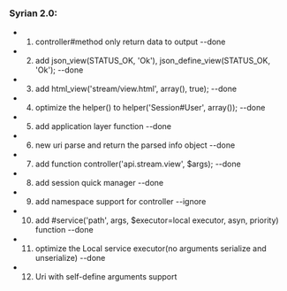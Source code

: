 ### Syrian 2.0: 
* 01. controller#method only return data to output                                      --done
* 02. add json_view(STATUS_OK, 'Ok'), json_define_view(STATUS_OK, 'Ok');                --done
* 03. add html_view('stream/view.html', array(), true);                                 --done
* 04. optimize the helper() to helper('Session#User', array());                         --done
* 05. add application layer function                                                    --done
* 06. new uri parse and return the parsed info object                                   --done
* 07. add function controller('api.stream.view', $args);                                --done
* 08. add session quick manager                                                         --done
* 09. add namespace support for controller                                              --ignore
* 10. add #service('path', args, $executor=local executor, asyn, priority) function     --done
* 11. optimize the Local service executor(no arguments serialize and unserialize)       --done
* 12. Uri with self-define arguments support
